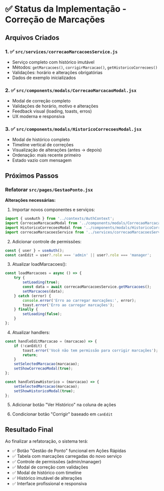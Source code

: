 # ✅ Status da Implementação - Correção de Marcações

## Arquivos Criados

### 1. ✅ `src/services/correcaoMarcacoesService.js`
- Serviço completo com histórico imutável
- Métodos: `getMarcacoes()`, `corrigirMarcacao()`, `getHistoricoCorrecoes()`
- Validações: horário e alterações obrigatórias
- Dados de exemplo inicializados

### 2. ✅ `src/components/modals/CorrecaoMarcacaoModal.jsx`
- Modal de correção completo
- Validações de horário, motivo e alterações
- Feedback visual (loading, toasts, erros)
- UX moderna e responsiva

### 3. ✅ `src/components/modals/HistoricoCorrecoesModal.jsx`
- Modal de histórico completo
- Timeline vertical de correções
- Visualização de alterações (antes → depois)
- Ordenação: mais recente primeiro
- Estado vazio com mensagem

## Próximos Passos

### Refatorar `src/pages/GestaoPonto.jsx`

**Alterações necessárias:**

1. Importar novos componentes e serviços:
```javascript
import { useAuth } from '../contexts/AuthContext';
import CorrecaoMarcacaoModal from '../components/modals/CorrecaoMarcacaoModal';
import HistoricoCorrecoesModal from '../components/modals/HistoricoCorrecoesModal';
import correcaoMarcacoesService from '../services/correcaoMarcacoesService';
```

2. Adicionar controle de permissões:
```javascript
const { user } = useAuth();
const canEdit = user?.role === 'admin' || user?.role === 'manager';
```

3. Atualizar loadMarcacoes():
```javascript
const loadMarcacoes = async () => {
    try {
        setLoading(true);
        const data = await correcaoMarcacoesService.getMarcacoes();
        setMarcacoes(data);
    } catch (error) {
        console.error('Erro ao carregar marcações:', error);
        toast.error('Erro ao carregar marcações');
    } finally {
        setLoading(false);
    }
};
```

4. Atualizar handlers:
```javascript
const handleEditMarcacao = (marcacao) => {
    if (!canEdit) {
        toast.error('Você não tem permissão para corrigir marcações');
        return;
    }
    setSelectedMarcacao(marcacao);
    setShowCorrecaoModal(true);
};

const handleViewHistorico = (marcacao) => {
    setSelectedMarcacao(marcacao);
    setShowHistoricoModal(true);
};
```

5. Adicionar botão "Ver Histórico" na coluna de ações

6. Condicionar botão "Corrigir" baseado em `canEdit`

## Resultado Final

Ao finalizar a refatoração, o sistema terá:
- ✅ Botão "Gestão de Ponto" funcional em Ações Rápidas
- ✅ Tabela com marcações carregadas do novo serviço
- ✅ Controle de permissões (admin/manager)
- ✅ Modal de correção com validações
- ✅ Modal de histórico com timeline
- ✅ Histórico imutável de alterações
- ✅ Interface profissional e responsiva


